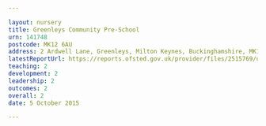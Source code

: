 ```yaml
---

layout: nursery
title: Greenleys Community Pre-School
urn: 141748
postcode: MK12 6AU
address: 2 Ardwell Lane, Greenleys, Milton Keynes, Buckinghamshire, MK12 6AU
latestReportUrl: https://reports.ofsted.gov.uk/provider/files/2515769/urn/141748.pdf
teaching: 2
development: 2
leadership: 2
outcomes: 2
overall: 2
date: 5 October 2015

---
```

